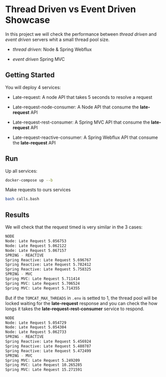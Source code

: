# Thread Driven vs Event Driven Showcase

In this project we will check the performance between *thread driven* and *event driven* servers whit a small thread pool size.

- *thread driven*: Node & Spring Webflux

- *event driven* Spring MVC

## Getting Started

You will deploy 4 services:

- Late-request: A node API that takes 5 seconds to resolve a request

- Late-request-node-consumer: A Node API that consume the **late-request** API

- Late-request-rest-consumer: A Spring MVC API that consume the **late-request** API

- Late-request-reactive-consumer: A Spring Webflux API that consume the **late-request** API

## Run

Up all services:

```sh
docker-compose up --b
```

Make requests to ours services

````sh
bash calls.bash
````

## Results

We will check that the request timed is very similar in the 3 cases:

```sh
NODE
Node: Late Request 5.056753
Node: Late Request 5.062122
Node: Late Request 5.067157
SPRING - REACTIVE
Spring Reactive: Late Request 5.696767
Spring Reactive: Late Request 5.782412
Spring Reactive: Late Request 5.758325
SPRING - MVC
Spring MVC: Late Request 5.711414
Spring MVC: Late Request 5.706524
Spring MVC: Late Request 5.714355
```

But if the `TOMCAT_MAX_THREADS`  in `.env` is setted to 1, the thread pool will be locked waiting for the **late-request** response and you can check the how longs it takes the **late-request-rest-consumer** service to respond.

```sh
NODE
Node: Late Request 5.054729
Node: Late Request 5.054304
Node: Late Request 5.062733
SPRING - REACTIVE
Spring Reactive: Late Request 5.456924
Spring Reactive: Late Request 5.480787
Spring Reactive: Late Request 5.472499
SPRING - MVC
Spring MVC: Late Request 5.249209
Spring MVC: Late Request 10.265285
Spring MVC: Late Request 15.271591
```
